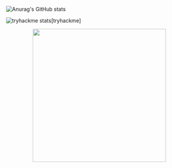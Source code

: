 [//]: <> (GitHub stats and most used languages)
![Anurag's GitHub stats](https://github-readme-stats.vercel.app/api?username=ZDEsy&show_icons=true&theme=dark)

![tryhackme stats](https://raw.githubusercontent.com/ZDEsy/ZDEsy/master/assets/thm_propic.png)[tryhackme]

[//]: <> (IMAGES)
<p align="center">
  <img width="360" src="THM-Certs.jpg">
</p>
